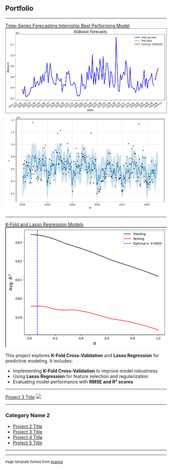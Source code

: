 ## Portfolio

---
[Time-Series Forecasting Internship Best Performing Model](https://github.com/hakandagli09/Time-Series-Forecasting/tree/main/Prophet%20%2B%20XGBoost)
<img src="images/Viz.png?raw=true"/>
<img src="images/prophet_viz.png?raw=true"/>

---

[K-Fold and Lasso Regression Models](https://nbviewer.org/github/hakandagli09/kfoldlasso/blob/main/K-fold%2C%20lasso.ipynb)
<img src="images/k_fold_lasso.png?raw=true"/>

This project explores **K-Fold Cross-Validation** and **Lasso Regression** for predictive modeling. 
It includes:
- Implementing **K-Fold Cross-Validation** to improve model robustness
- Using **Lasso Regression** for feature selection and regularization
- Evaluating model performance with **RMSE and R² scores**

---
[Project 3 Title](http://example.com/)
<img src="images/dummy_thumbnail.jpg?raw=true"/>

---

### Category Name 2

- [Project 2 Title](http://example.com/)
- [Project 3 Title](http://example.com/)
- [Project 4 Title](http://example.com/)
- [Project 5 Title](http://example.com/)

---




---
<p style="font-size:11px">Page template forked from <a href="https://github.com/evanca/quick-portfolio">evanca</a></p>
<!-- Remove above link if you don't want to attibute -->
